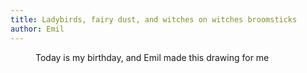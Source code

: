 ```yaml
---
title: Ladybirds, fairy dust, and witches on witches broomsticks
author: Emil
---
```

<figure class="bleed">
<img src="/img/emil-drawing/IMG_0793.jpg" alt="">
<figcaption>Today is my birthday, and Emil made this drawing for me</figcaption>
</figure>
